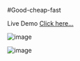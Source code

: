 #Good-cheap-fast

Live Demo [Click here...](https://vipul1432.github.io/50_days-of-Javascript-Challenge/Day32_Good-cheap-fast/)

![image](https://user-images.githubusercontent.com/81670997/171555700-13577b91-059f-4144-8a95-ecdac61122a0.png)

![image](https://user-images.githubusercontent.com/81670997/171555780-d11eefe3-6a9b-4260-b427-37cc3da302e5.png)

